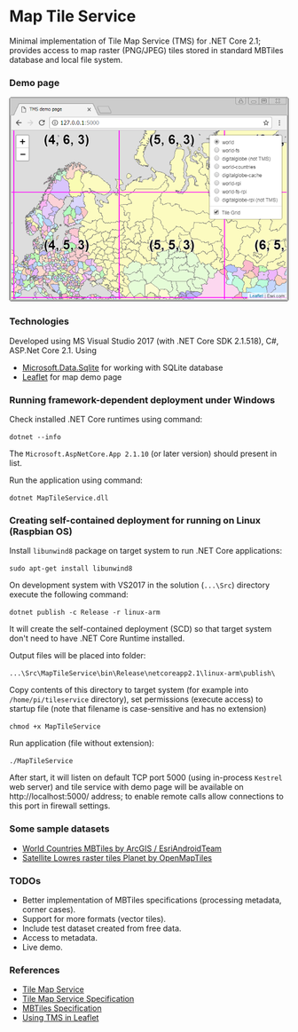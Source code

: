 # Map Tile Service
Minimal implementation of Tile Map Service (TMS) for .NET Core 2.1; provides access to map raster (PNG/JPEG) tiles stored in standard MBTiles database and local file system.

### Demo page
![Demo page](https://github.com/apdevelop/map-tile-service-asp-net-core/blob/master/Docs/demo-page.png)
 
### Technologies
Developed using MS Visual Studio 2017 (with .NET Core SDK 2.1.518), C#, ASP.Net Core 2.1.
Using
* [Microsoft.Data.Sqlite](https://github.com/aspnet/Microsoft.Data.Sqlite) for working with SQLite database
* [Leaflet](https://github.com/Leaflet) for map demo page

### Running framework-dependent deployment under Windows

Check installed .NET Core runtimes using command:

`dotnet --info`

The `Microsoft.AspNetCore.App 2.1.10` (or later version) should present in list.

Run the application using command:

`dotnet MapTileService.dll`

### Creating self-contained deployment for running on Linux (Raspbian OS)

Install `libunwind8` package on target system to run .NET Core applications:

`sudo apt-get install libunwind8`

On development system with VS2017 in the solution (`...\Src`) directory execute the following command:

`dotnet publish -c Release -r linux-arm`

It will create the self-contained deployment (SCD) so that target system don't need to have .NET Core Runtime installed.

Output files will be placed into folder:

`...\Src\MapTileService\bin\Release\netcoreapp2.1\linux-arm\publish\`

Copy contents of this directory to target system (for example into `/home/pi/tileservice` directory), set permissions (execute access) to startup file (note that filename is case-sensitive and has no extension)

`chmod +x MapTileService`

Run application (file without extension):

`./MapTileService`

After start, it will listen on default TCP port 5000 (using in-process `Kestrel` web server) 
and tile service with demo page will be available on http://localhost:5000/ address; to enable remote calls allow connections to this port in firewall settings.

### Some sample datasets
* [World Countries MBTiles by ArcGIS / EsriAndroidTeam](https://www.arcgis.com/home/item.html?id=7b650618563741ca9a5186c1aa69126e)
* [Satellite Lowres raster tiles Planet by OpenMapTiles](https://openmaptiles.com/downloads/dataset/satellite-lowres/)

### TODOs
* Better implementation of MBTiles specifications (processing metadata, corner cases).
* Support for more formats (vector tiles).
* Include test dataset created from free data.
* Access to metadata.
* Live demo.

### References
* [Tile Map Service](https://en.wikipedia.org/wiki/Tile_Map_Service)
* [Tile Map Service Specification](https://wiki.osgeo.org/index.php?title=Tile_Map_Service_Specification)
* [MBTiles Specification](https://github.com/mapbox/mbtiles-spec)
* [Using TMS in Leaflet](http://leafletjs.com/examples/wms/wms.html)